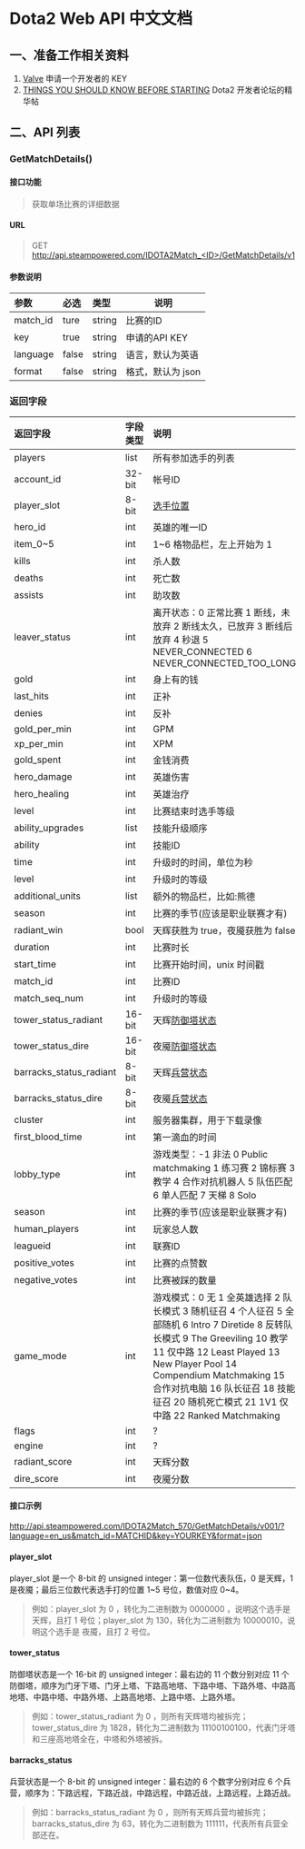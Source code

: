# Dota2 Web API 中文文档

## 一、准备工作相关资料

1. [Valve](https://steamcommunity.com/login/home/?goto=%2Fdev%2Fapikey) 申请一个开发者的 KEY
2. [THINGS YOU SHOULD KNOW BEFORE STARTING](http://dev.dota2.com/showthread.php?t=58317) Dota2 开发者论坛的精华帖

## 二、API 列表

### GetMatchDetails()

#### 接口功能
> 获取单场比赛的详细数据

#### URL
> GET http://api.steampowered.com/IDOTA2Match_<ID>/GetMatchDetails/v1

#### 参数说明
|参数|必选|类型|说明|
|:----- |:-------|:-----|----- |
|match_id |ture |string|比赛的ID |
|key |true |string |申请的API KEY|
|language |false |string |语言，默认为英语|
|format |false |string |格式，默认为 json|

### 返回字段
|返回字段|字段类型|说明 |
|:----- |:------|:----------------------------- |
|players | list |所有参加选手的列表|
|account_id | 32-bit | 帐号ID |
|player_slot | 8-bit | [选手位置](####player_slot)|
|hero_id | int | 英雄的唯一ID |
|item_0~5 | int | 1~6 格物品栏，左上开始为 1  |
|kills | int | 杀人数 |
|deaths | int | 死亡数 |
|assists | int | 助攻数 |
|leaver_status | int | 离开状态：0 正常比赛 1 断线，未放弃 2 断线太久，已放弃 3 断线后放弃 4 秒退 5 NEVER\_CONNECTED 6 NEVER\_CONNECTED\_TOO\_LONG |
|gold | int | 身上有的钱 |
|last_hits | int | 正补 |
|denies | int | 反补 |
|gold\_per\_min | int | GPM |
|xp\_per\_min | int | XPM |
|gold_spent | int | 金钱消费 |
|hero_damage | int | 英雄伤害 |
|hero_healing | int | 英雄治疗 |
|level | int | 比赛结束时选手等级 |
|ability_upgrades | list | 技能升级顺序 |
|ability | int | 技能ID |
|time | int | 升级时的时间，单位为秒 |
|level | int | 升级时的等级 |
|additional_units | list | 额外的物品栏，比如:熊德 |
|season | int | 比赛的季节(应该是职业联赛才有) |
|radiant_win | bool | 天辉获胜为 true，夜魇获胜为 false |
|duration | int | 比赛时长 |
|start_time | int | 比赛开始时间，unix 时间戳 |
|match_id | int | 比赛ID |
|match\_seq\_num | int | 升级时的等级 |
|tower_status_radiant | 16-bit | 天辉[防御塔状态](####tower_status) |
|tower_status_dire | 16-bit | 夜魇[防御塔状态](####tower_status) |
|barracks_status_radiant | 8-bit | 天辉[兵营状态](####barracks_status) |
|barracks_status_dire | 8-bit | 夜魇[兵营状态](####barracks_status) |
|cluster | int | 服务器集群，用于下载录像 |
|first_blood_time | int | 第一滴血的时间 |
|lobby_type | int | 游戏类型：-1 非法 0 Public matchmaking 1 练习赛 2 锦标赛 3 教学 4 合作对抗机器人 5 队伍匹配 6 单人匹配 7 天梯 8 Solo |
|season | int | 比赛的季节(应该是职业联赛才有) |
|human_players | int | 玩家总人数 |
|leagueid | int | 联赛ID |
|positive_votes | int | 比赛的点赞数 |
|negative_votes | int | 比赛被踩的数量 |
|game_mode | int | 游戏模式：0 无 1 全英雄选择 2 队长模式 3 随机征召 4 个人征召 5 全部随机 6 Intro 7 Diretide 8 反转队长模式 9 The Greeviling 10 教学 11 仅中路 12 Least Played 13 New Player Pool 14 Compendium Matchmaking 15 合作对抗电脑 16 队长征召 18 技能征召 20 随机死亡模式 21 1V1 仅中路 22 Ranked Matchmaking|
|flags | int | ? |
|engine | int | ? |
|radiant_score | int | 天辉分数 |
|dire_score | int | 夜魇分数 |

#### 接口示例
http://api.steampowered.com/IDOTA2Match_570/GetMatchDetails/v001/?language=en_us&match_id=MATCHID&key=YOURKEY&format=json

#### player_slot
player_slot 是一个 8-bit 的 unsigned integer：第一位数代表队伍，0 是天辉，1 是夜魇；最后三位数代表选手打的位置 1~5 号位，数值对应 0~4。
> 例如：player_slot 为 0 ，转化为二进制数为 0000000 ，说明这个选手是 天辉，且打 1 号位；player\_slot 为 130，转化为二进制数为 10000010，说明这个选手是 夜魇，且打 2 号位。

#### tower_status
防御塔状态是一个 16-bit 的 unsigned integer：最右边的 11 个数分别对应 11 个防御塔，顺序为门牙下塔、门牙上塔、下路高地塔、下路中塔、下路外塔、中路高地塔、中路中塔、中路外塔、上路高地塔、上路中塔、上路外塔。
> 例如：tower_status_radiant 为 0 ，则所有天辉塔均被拆完；tower_status_dire 为 1828，转化为二进制数为 11100100100，代表门牙塔和三座高地塔全在，中塔和外塔被拆。

#### barracks_status
兵营状态是一个 8-bit 的 unsigned integer：最右边的 6 个数字分别对应 6 个兵营，顺序为：下路远程，下路近战，中路远程，中路近战，上路远程，上路近战。
> 例如：barracks_status_radiant 为 0 ，则所有天辉兵营均被拆完；barracks_status_dire 为 63，转化为二进制数为 111111，代表所有兵营全部还在。


